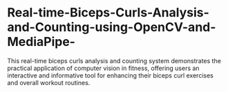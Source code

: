 # Real-time-Biceps-Curls-Analysis-and-Counting-using-OpenCV-and-MediaPipe-
This real-time biceps curls analysis and counting system demonstrates the practical application of computer vision in fitness, offering users an interactive and informative tool for enhancing their biceps curl exercises and overall workout routines.

